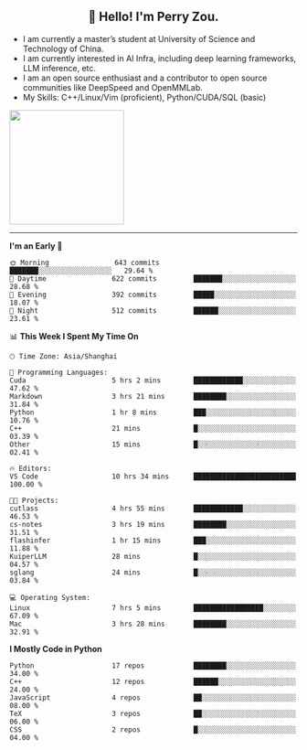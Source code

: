 <h2 align="center">👋 Hello! I'm Perry Zou.</h2>

- I am currently a master’s student at University of Science and Technology of China.
- I am currently interested in AI Infra, including deep learning frameworks, LLM inference, etc.
- I am an open source enthusiast and a contributor to open source communities like DeepSpeed and OpenMMLab.
- My Skills: C++/Linux/Vim (proficient), Python/CUDA/SQL (basic)

<img height=200 align="center" src="https://github-readme-stats.vercel.app/api?username=zonepg" />

-------

<!--START_SECTION:waka-->
**I'm an Early 🐤** 

```text
🌞 Morning                643 commits         ███████░░░░░░░░░░░░░░░░░░   29.64 % 
🌆 Daytime                622 commits         ███████░░░░░░░░░░░░░░░░░░   28.68 % 
🌃 Evening                392 commits         █████░░░░░░░░░░░░░░░░░░░░   18.07 % 
🌙 Night                  512 commits         ██████░░░░░░░░░░░░░░░░░░░   23.61 % 
```


📊 **This Week I Spent My Time On** 

```text
🕑︎ Time Zone: Asia/Shanghai

💬 Programming Languages: 
Cuda                     5 hrs 2 mins        ████████████░░░░░░░░░░░░░   47.62 % 
Markdown                 3 hrs 21 mins       ████████░░░░░░░░░░░░░░░░░   31.84 % 
Python                   1 hr 8 mins         ███░░░░░░░░░░░░░░░░░░░░░░   10.76 % 
C++                      21 mins             █░░░░░░░░░░░░░░░░░░░░░░░░   03.39 % 
Other                    15 mins             █░░░░░░░░░░░░░░░░░░░░░░░░   02.41 % 

🔥 Editors: 
VS Code                  10 hrs 34 mins      █████████████████████████   100.00 % 

🐱‍💻 Projects: 
cutlass                  4 hrs 55 mins       ████████████░░░░░░░░░░░░░   46.53 % 
cs-notes                 3 hrs 19 mins       ████████░░░░░░░░░░░░░░░░░   31.51 % 
flashinfer               1 hr 15 mins        ███░░░░░░░░░░░░░░░░░░░░░░   11.88 % 
KuiperLLM                28 mins             █░░░░░░░░░░░░░░░░░░░░░░░░   04.57 % 
sglang                   24 mins             █░░░░░░░░░░░░░░░░░░░░░░░░   03.84 % 

💻 Operating System: 
Linux                    7 hrs 5 mins        █████████████████░░░░░░░░   67.09 % 
Mac                      3 hrs 28 mins       ████████░░░░░░░░░░░░░░░░░   32.91 % 
```

**I Mostly Code in Python** 

```text
Python                   17 repos            ████████░░░░░░░░░░░░░░░░░   34.00 % 
C++                      12 repos            ██████░░░░░░░░░░░░░░░░░░░   24.00 % 
JavaScript               4 repos             ██░░░░░░░░░░░░░░░░░░░░░░░   08.00 % 
TeX                      3 repos             ██░░░░░░░░░░░░░░░░░░░░░░░   06.00 % 
CSS                      2 repos             █░░░░░░░░░░░░░░░░░░░░░░░░   04.00 % 
```




<!--END_SECTION:waka-->
